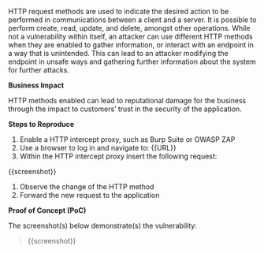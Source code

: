 HTTP request methods are used to indicate the desired action to be performed in communications between a client and a server. It is possible to perform create, read, update, and delete, amongst other operations. While not a vulnerability within itself, an attacker can use different HTTP methods when they are enabled to gather information, or interact with an endpoint in a way that is unintended. This can lead to an attacker modifying the endpoint in unsafe ways and gathering further information about the system for further attacks.

**Business Impact**

HTTP methods enabled can lead to reputational damage for the business through the impact to customers’ trust in the security of the application.

**Steps to Reproduce**

1. Enable a HTTP intercept proxy, such as Burp Suite or OWASP ZAP
1. Use a browser to log in and navigate to: {{URL}}
1. Within the HTTP intercept proxy insert the following request:

{{screenshot}}

1. Observe the change of the HTTP method
1. Forward the new request to the application

**Proof of Concept (PoC)**

The screenshot(s) below demonstrate(s) the vulnerability:
>
> {{screenshot}}
